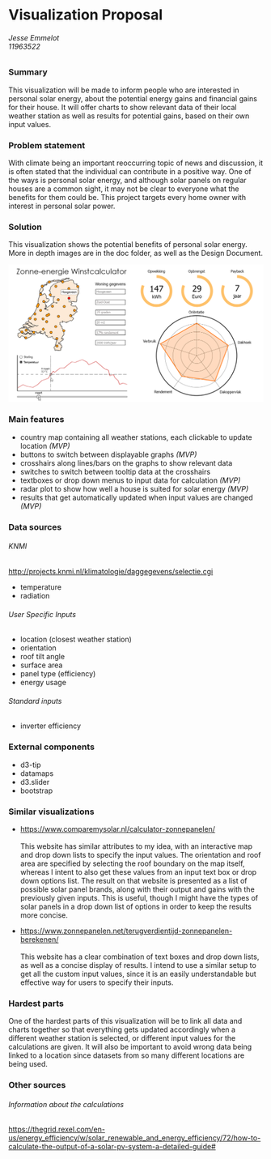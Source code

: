 # Visualization Proposal
###### Jesse Emmelot <br> 11963522

### Summary
This visualization will be made to inform people who are interested in personal solar energy, about the potential energy gains and financial gains for their house. It will offer charts to show relevant data of their local weather station as well as results for potential gains, based on their own input values.

### Problem statement
With climate being an important reoccurring topic of news and discussion, it is often stated that the individual can contribute in a positive way. One of the ways is personal solar energy, and although solar panels on regular houses are a common sight, it may not be clear to everyone what the benefits for them could be. This project targets every home owner with interest in personal solar power.

### Solution
This visualization shows the potential benefits of personal solar energy. More in depth images are in the doc folder, as well as the Design Document.

![](doc/maart_hoogeveen.png)

### Main features
- country map containing all weather stations, each clickable to update location *(MVP)*
- buttons to switch between displayable graphs *(MVP)*
- crosshairs along lines/bars on the graphs to show relevant data
- switches to switch between tooltip data at the crosshairs
- textboxes or drop down menus to input data for calculation *(MVP)*
- radar plot to show how well a house is suited for solar energy *(MVP)*
- results that get automatically updated when input values are changed *(MVP)*

### Data sources
###### KNMI
http://projects.knmi.nl/klimatologie/daggegevens/selectie.cgi
- temperature
- radiation

###### User Specific Inputs
- location (closest weather station)
- orientation
- roof tilt angle
- surface area
- panel type (efficiency)
- energy usage

###### Standard inputs
- inverter efficiency

### External components
- d3-tip
- datamaps
- d3.slider
- bootstrap

### Similar visualizations
- https://www.comparemysolar.nl/calculator-zonnepanelen/ <br><br>
This website has similar attributes to my idea, with an interactive map and drop down lists to specify the input values. The orientation and roof area are specified by selecting the roof boundary on the map itself, whereas I intent to also get these values from an input text box or drop down options list. The result on that website is presented as a list of possible solar panel brands, along with their output and gains with the previously given inputs. This is useful, though I might have the types of solar panels in a drop down list of options in order to keep the results more concise. 

- https://www.zonnepanelen.net/terugverdientijd-zonnepanelen-berekenen/ <br><br>
This website has a clear combination of text boxes and drop down lists, as well as a concise display of results. I intend to use a similar setup to get all the custom input values, since it is an easily understandable but effective way for users to specify their inputs. 

### Hardest parts 
One of the hardest parts of this visualization will be to link all data and charts together so that everything gets updated accordingly when a different weather station is selected, or different input values for the calculations are given. It will also be important to avoid wrong data being linked to a location since datasets from so many different locations are being used.

### Other sources
###### Information about the calculations
https://thegrid.rexel.com/en-us/energy_efficiency/w/solar_renewable_and_energy_efficiency/72/how-to-calculate-the-output-of-a-solar-pv-system-a-detailed-guide#
